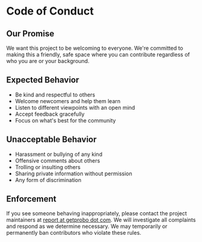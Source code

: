 # Code of Conduct

## Our Promise

We want this project to be welcoming to everyone. We're committed to
making this a friendly, safe space where you can contribute regardless
of who you are or your background.

## Expected Behavior

* Be kind and respectful to others
* Welcome newcomers and help them learn
* Listen to different viewpoints with an open mind
* Accept feedback gracefully
* Focus on what's best for the community

## Unacceptable Behavior

* Harassment or bullying of any kind
* Offensive comments about others
* Trolling or insulting others
* Sharing private information without permission
* Any form of discrimination

## Enforcement

If you see someone behaving inappropriately, please contact the
project maintainers at [report at getprobo dot
com](mailto:report@getprobo.com). We will investigate all complaints
and respond as we determine necessary. We may temporarily or
permanently ban contributors who violate these rules.
